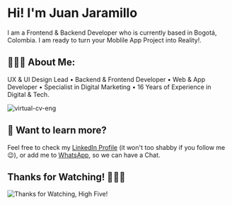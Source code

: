 # Hi! I'm Juan Jaramillo

I am a Frontend & Backend Developer who is currently based in Bogotá, Colombia. I am ready to turn your Moblile App Project into Reality!.

## 👨🏻‍💻 About Me:

UX & UI Design Lead • Backend & Frontend Developer • Web & App Developer • Specialist in Digital Marketing • 16 Years of Experience in Digital & Tech.

![virtual-cv-eng](https://user-images.githubusercontent.com/125833402/224641661-cfcadcb6-4fdc-4936-b265-e32e064f1c91.jpg)

## 👀 Want to learn more?

Feel free to check my [LinkedIn Profile](https://www.linkedin.com/in/juan-jaramillo-tradebog/) (it won't too shabby if you follow me 😉), or add me to [WhatsApp](https://wa.link/anay7y), so we can have a Chat. 

## Thanks for Watching! 🙋🏻‍♂️

![Thanks for Watching, High Five!](https://content.codecademy.com/courses/learn-cpp/community-challenge/highfive.gif 'Thanks for Watching, High Five!')

